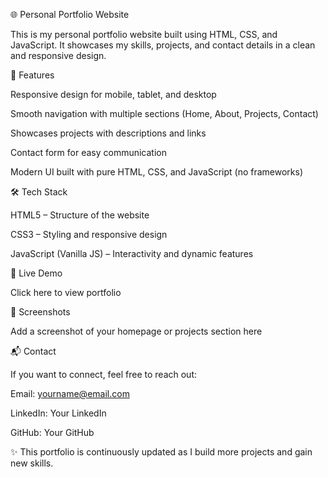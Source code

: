 🌐 Personal Portfolio Website

This is my personal portfolio website built using HTML, CSS, and JavaScript.
It showcases my skills, projects, and contact details in a clean and responsive design.

🚀 Features

Responsive design for mobile, tablet, and desktop

Smooth navigation with multiple sections (Home, About, Projects, Contact)

Showcases projects with descriptions and links

Contact form for easy communication

Modern UI built with pure HTML, CSS, and JavaScript (no frameworks)

🛠️ Tech Stack

HTML5 – Structure of the website

CSS3 – Styling and responsive design

JavaScript (Vanilla JS) – Interactivity and dynamic features


🔗 Live Demo

Click here to view portfolio

📸 Screenshots

Add a screenshot of your homepage or projects section here

📬 Contact

If you want to connect, feel free to reach out:

Email: yourname@email.com

LinkedIn: Your LinkedIn

GitHub: Your GitHub

✨ This portfolio is continuously updated as I build more projects and gain new skills.
